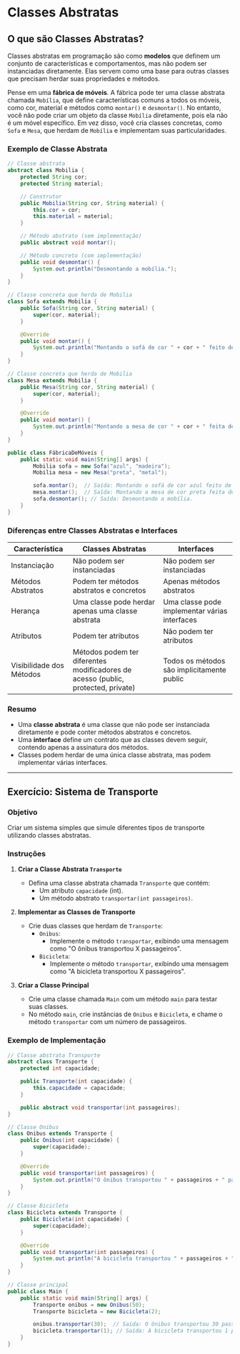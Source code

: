 # Classes Abstratas

## O que são Classes Abstratas?

Classes abstratas em programação são como **modelos** que definem um conjunto de características e comportamentos, mas não podem ser instanciadas diretamente. Elas servem como uma base para outras classes que precisam herdar suas propriedades e métodos.

Pense em uma **fábrica de móveis**. A fábrica pode ter uma classe abstrata chamada `Mobília`, que define características comuns a todos os móveis, como cor, material e métodos como `montar()` e `desmontar()`. No entanto, você não pode criar um objeto da classe `Mobília` diretamente, pois ela não é um móvel específico. Em vez disso, você cria classes concretas, como `Sofa` e `Mesa`, que herdam de `Mobília` e implementam suas particularidades.

### Exemplo de Classe Abstrata

```java
// Classe abstrata
abstract class Mobilia {
    protected String cor;
    protected String material;

    // Construtor
    public Mobilia(String cor, String material) {
        this.cor = cor;
        this.material = material;
    }

    // Método abstrato (sem implementação)
    public abstract void montar();

    // Método concreto (com implementação)
    public void desmontar() {
        System.out.println("Desmontando a mobília.");
    }
}

// Classe concreta que herda de Mobilia
class Sofa extends Mobilia {
    public Sofa(String cor, String material) {
        super(cor, material);
    }

    @Override
    public void montar() {
        System.out.println("Montando o sofá de cor " + cor + " feito de " + material + ".");
    }
}

// Classe concreta que herda de Mobilia
class Mesa extends Mobilia {
    public Mesa(String cor, String material) {
        super(cor, material);
    }

    @Override
    public void montar() {
        System.out.println("Montando a mesa de cor " + cor + " feita de " + material + ".");
    }
}

public class FábricaDeMóveis {
    public static void main(String[] args) {
        Mobilia sofa = new Sofa("azul", "madeira");
        Mobilia mesa = new Mesa("preta", "metal");

        sofa.montar();  // Saída: Montando o sofá de cor azul feito de madeira.
        mesa.montar();  // Saída: Montando a mesa de cor preta feita de metal.
        sofa.desmontar(); // Saída: Desmontando a mobília.
    }
}
```

### Diferenças entre Classes Abstratas e Interfaces

| Característica             | Classes Abstratas                      | Interfaces                          |
|----------------------------|----------------------------------------|-------------------------------------|
| Instanciação               | Não podem ser instanciadas             | Não podem ser instanciadas          |
| Métodos Abstratos          | Podem ter métodos abstratos e concretos | Apenas métodos abstratos            |
| Herança                    | Uma classe pode herdar apenas uma classe abstrata | Uma classe pode implementar várias interfaces |
| Atributos                  | Podem ter atributos                    | Não podem ter atributos              |
| Visibilidade dos Métodos   | Métodos podem ter diferentes modificadores de acesso (public, protected, private) | Todos os métodos são implicitamente public |

### Resumo

- Uma **classe abstrata** é uma classe que não pode ser instanciada diretamente e pode conter métodos abstratos e concretos.
- Uma **interface** define um contrato que as classes devem seguir, contendo apenas a assinatura dos métodos.
- Classes podem herdar de uma única classe abstrata, mas podem implementar várias interfaces.

---

## Exercício: Sistema de Transporte

### Objetivo
Criar um sistema simples que simule diferentes tipos de transporte utilizando classes abstratas.

### Instruções

1. **Criar a Classe Abstrata `Transporte`**
   - Defina uma classe abstrata chamada `Transporte` que contém:
     - Um atributo `capacidade` (int).
     - Um método abstrato `transportar(int passageiros)`.

2. **Implementar as Classes de Transporte**
   - Crie duas classes que herdam de `Transporte`:
     - `Onibus`: 
       - Implemente o método `transportar`, exibindo uma mensagem como "O ônibus transportou X passageiros".
     - `Bicicleta`: 
       - Implemente o método `transportar`, exibindo uma mensagem como "A bicicleta transportou X passageiros".

3. **Criar a Classe Principal**
   - Crie uma classe chamada `Main` com um método `main` para testar suas classes.
   - No método `main`, crie instâncias de `Onibus` e `Bicicleta`, e chame o método `transportar` com um número de passageiros.

### Exemplo de Implementação

```java
// Classe abstrata Transporte
abstract class Transporte {
    protected int capacidade;

    public Transporte(int capacidade) {
        this.capacidade = capacidade;
    }

    public abstract void transportar(int passageiros);
}

// Classe Onibus
class Onibus extends Transporte {
    public Onibus(int capacidade) {
        super(capacidade);
    }

    @Override
    public void transportar(int passageiros) {
        System.out.println("O ônibus transportou " + passageiros + " passageiros.");
    }
}

// Classe Bicicleta
class Bicicleta extends Transporte {
    public Bicicleta(int capacidade) {
        super(capacidade);
    }

    @Override
    public void transportar(int passageiros) {
        System.out.println("A bicicleta transportou " + passageiros + " passageiros.");
    }
}

// Classe principal
public class Main {
    public static void main(String[] args) {
        Transporte onibus = new Onibus(50);
        Transporte bicicleta = new Bicicleta(2);

        onibus.transportar(30);  // Saída: O ônibus transportou 30 passageiros.
        bicicleta.transportar(1); // Saída: A bicicleta transportou 1 passageiros.
    }
}
```
